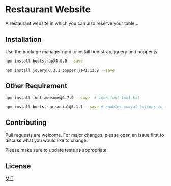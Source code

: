 # Restaurant Website

A restaurant website in which you can also reserve your table...

## Installation

Use the package manager npm to install bootstrap, jquery and popper.js

```bash
npm install bootstrap@4.0.0 --save

npm install jquery@3.3.1 popper.js@1.12.9 --save

```

## Other Requirement

```bash
npm install font-awesome@4.7.0 --save  # icon font tool-kit

npm install bootstrap-social@5.1.1 --save # enables social buttons to the sites
```

## Contributing
Pull requests are welcome. For major changes, please open an issue first to discuss what you would like to change.

Please make sure to update tests as appropriate.

## License
[MIT](https://choosealicense.com/licenses/mit/)
